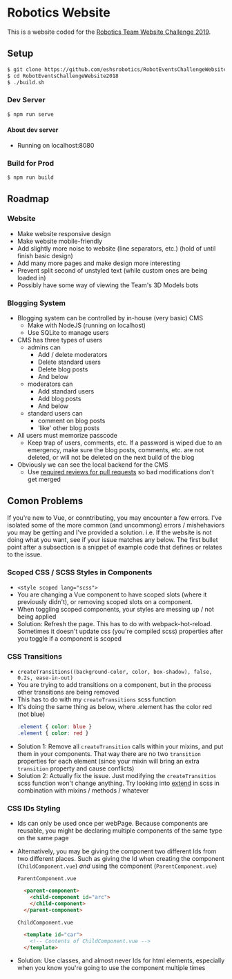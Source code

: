 # Robotics Website
This is a website coded for the [Robotics Team Website Challenge 2019](https://challenges.robotevents.com/challenge/95).

## Setup
```bash
$ git clone https://github.com/eshsrobotics/RobotEventsChallengeWebsite2018
$ cd RobotEventsChallengeWebsite2018
$ ./build.sh
```

### Dev Server
```bash
$ npm run serve
```
#### About dev server
* Running on localhost:8080

### Build for Prod
```bash
$ npm run build
```

## Roadmap
### Website
* Make website responsive design
* Make website mobile-friendly
* Add slightly more noise to website (line separators, etc.) (hold of until finish basic design)
* Add many more pages and make design more interesting
* Prevent split second of unstyled text (while custom ones are being loaded in)
* Possibly have some way of viewing the Team's 3D Models bots
### Blogging System
* Blogging system can be controlled by in-house (very basic) CMS
  * Make with NodeJS (running on localhost)
  * Use SQLite to manage users
* CMS has three types of users
  * admins can
    * Add / delete moderators
    * Delete standard users
    * Delete blog posts
    * And below
  * moderators can
    * Add standard users
    * Add blog posts
    * And below
  * standard users can
    * comment on blog posts
    * 'like' other blog posts
* All users must memorize passcode
  * Keep trap of users, comments, etc. If a password is wiped due to an emergency, make sure the blog posts, comments, etc. are not deleted, or will not be deleted on the next build of the blog
* Obviously we can see the local backend for the CMS
  * Use [required reviews for pull requests](https://help.github.com/articles/enabling-required-reviews-for-pull-requests/) so bad modifications don't get merged

## Comon Problems
If you're new to Vue, or conntributing, you may encounter a few errors. I've isolated some of the more common (and uncommong) errors / mishehaviors you may be getting and I've provided a solution. i.e. If the website is not doing what you want, see if your issue matches any below. The first bullet point after a subsection is a snippet of example code that defines or relates to the issue.

### Scoped CSS / SCSS Styles in Components
* `<style scoped lang="scss">`
* You are changing a Vue component to have scoped slots (where it previously didn't), or removing scoped slots on a component.
* When toggling scoped components, your styles are messing up / not being applied
* Solution: Refresh the page. This has to do with webpack-hot-reload. Sometimes it doesn't update css (you're compiled scss) properties after you toggle if a component is scoped

### CSS Transitions
* `createTransitions((background-color, color, box-shadow), false, 0.2s, ease-in-out)`
* You are trying to add transitions on a component, but in the process other transitions are being removed
* This has to do with my `createTransitions` scss function
* It's doing the same thing as below, where .element has the color red (not blue)
  ```scss
  .element { color: blue }
  .element { color: red }
  ```
* Solution 1: Remove all `createTransition` calls within your mixins, and put them in your components. That way there are no two `transition` properties for each element (since your mixin will bring an extra `transition` property and cause conflicts)
* Solution 2: Actually fix the issue. Just modifying the `createTransitios` scss function won't change anything. Try looking into [extend](https://css-tricks.com/the-extend-concept/) in scss in combination with mixins / methods / whatever

### CSS IDs Styling
* Ids can only be used once per webPage. Because components are reusable, you might be declaring multiple components of the same type on the same page
* Alternatively, you may be giving the component two different Ids from two different places. Such as giving the Id when creating the component (`ChildComponent.vue`) *and* using the component (`ParentComponent.vue`)

  `ParentComponent.vue`
  ```html
    <parent-component>
      <child-component id="arc">
      </child-component>
    </parent-component>
  ```
  `ChildComponent.vue`
  ```html
    <template id="car">
      <!-- Contents of ChildComponent.vue -->
    </template>
  ```
* Solution: Use classes, and almost never Ids for html elements, especially when you know you're going to use the component multiple times
